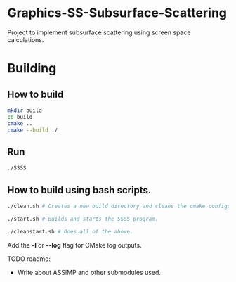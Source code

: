 # Graphics-SS-Subsurface-Scattering
Project to implement subsurface scattering using screen space calculations.

# Building
## How to build
```sh
mkdir build
cd build
cmake ..
cmake --build ./
```
## Run
```sh
./SSSS
```

## How to build using bash scripts.
```sh
./clean.sh # Creates a new build directory and cleans the cmake configurations.
```
```sh
./start.sh # Builds and starts the SSSS program.
```
```sh
./cleanstart.sh # Does all of the above.
```
Add the **-l** or **--log** flag for CMake log outputs.

TODO readme:
- Write about ASSIMP and other submodules used.